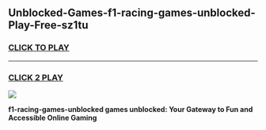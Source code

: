 
## Unblocked-Games-f1-racing-games-unblocked-Play-Free-sz1tu
<h3>
<a href="https://premium76.site?title=f1-racing-games-unblocked&ref=15A">CLICK TO PLAY</a></h3>
<hr>

<h3>
<a href="https://premium76.site?title=f1-racing-games-unblocked&ref=15A">CLICK 2 PLAY</a>
  
</h3>

<a href="https://premium76.site?title=f1-racing-games-unblocked&ref=15A"><img src="https://clearcache.store/games.png"></a>


**f1-racing-games-unblocked games unblocked: Your Gateway to Fun and Accessible Online Gaming**

